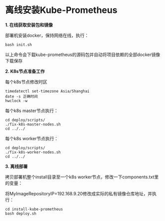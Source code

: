 # 离线安装Kube-Prometheus

**1. 在线获取安装包和镜像**

部署机安装docker，保持网络在线，执行：
```
bash init.sh
```
以上命令会下载kube-prometheus的源码包并自动将项目依赖的全部docker镜像下载保存

**2. K8s节点准备工作**

每个k8s节点修改时区
```
timedatectl set-timezone Asia/Shanghai
date -s 正确时间
hwclock -w
```

每个k8s master节点执行：
```
cd deploy/scripts/
./fix-k8s-master-nodes.sh
cd ../../
```

每个k8s worker节点执行：
```
cd deploy/scripts/
./fix-k8s-worker-nodes.sh
cd ../../
```

**3. 离线部署**

拷贝部署机整个install目录至一个k8s worker节点，修改一下components.txt里的变量：

将MyImageRepositoryIP=192.168.9.20修改成实际的私有镜像仓库地址，并执行：
```
cd install-kube-prometheus
bash deploy.sh
```
